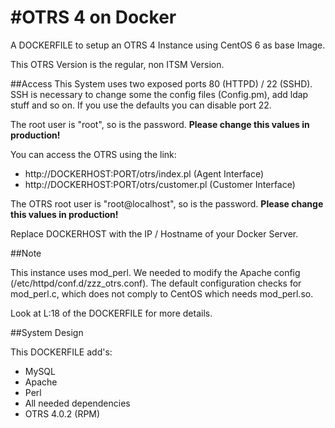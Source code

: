 #OTRS 4 on Docker
============

A DOCKERFILE to setup an OTRS 4 Instance using CentOS 6 as base Image.

This OTRS Version is the regular, non ITSM Version.

##Access
This System uses two exposed ports 80 (HTTPD) / 22 (SSHD). SSH is necessary to change some the config files (Config.pm), add ldap stuff and so on. If you use the defaults you can disable port 22.

The root user is "root", so is the password.
**Please change this values in production!**

You can access the OTRS using the link: 

* http://DOCKERHOST:PORT/otrs/index.pl (Agent Interface)
* http://DOCKERHOST:PORT/otrs/customer.pl (Customer Interface)

The OTRS root user is "root@localhost", so is the password.
**Please change this values in production!**

Replace DOCKERHOST with the IP / Hostname of your Docker Server.

##Note

This instance uses mod_perl. We needed to modify the Apache config (/etc/httpd/conf.d/zzz_otrs.conf). The default configuration checks for mod_perl.c, which does not comply to CentOS which needs mod_perl.so.

Look at L:18 of the DOCKERFILE for more details.

##System Design

This DOCKERFILE add's: 
* MySQL
* Apache
* Perl
* All needed dependencies
* OTRS 4.0.2 (RPM)

